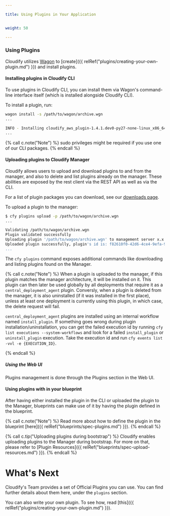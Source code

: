 ```yaml
---

title: Using Plugins in Your Application


weight: 50

---
```


### Using Plugins

Cloudify utilizes [Wagon](http://github.com/cloudify-cosmo/wagon) to [create]({{ relRef("plugins/creating-your-own-plugin.md") }}) and install plugins.

#### Installing plugins in Cloudify CLI

To use plugins in Cloudify CLI, you can install them via Wagon's command-line interface itself (which is installed alongside Cloudify CLI).

To install a plugin, run:

```bash
wagon install -s /path/to/wagon/archive.wgn
...

INFO - Installing cloudify_aws_plugin-1.4.1.dev0-py27-none-linux_x86_64-none-none.wgn
...
```

{% call c.note("Note") %}
sudo privileges might be required if you use one of our CLI packages.
{% endcall %}

#### Uploading plugins to Cloudify Manager

Cloudify allows users to upload and download plugins to and from the manager, and also to delete and list plugins already on the manager. These abilities are exposed by the rest client via the REST API as well as via the CLI. 

For a list of plugin packages you can download, see our [downloads page](http://getcloudify.org/downloads/plugin-packages.html).

To upload a plugin to the manager:

```bash
$ cfy plugins upload -p /path/to/wagon/archive.wgn
...

Validating /path/to/wagon/archive.wgn
Plugin validated successfully
Uploading plugin '/path/to/wagon/archive.wgn' to management server x.x.x.215
Uploaded plugin successfully, plugin's id is: f82610f0-42d6-4ce4-9efa-9ad21e4fd557
...
```

The `cfy plugins` command exposes additional commands like downloading and listing plugins found on the Manager.

{% call c.note("Note") %}
When a plugin is uploaded to the manager, if this plugin matches the manager architecture, it will be installed on it. This plugin
can then later be used globally by all deployments that require it as a `central_deployment_agent` plugin.
Conversly, when a plugin is deleted from the manager, it is also uninstalled (if it was installed in the first place), unless at least one
deployment is currently using this plugin, in which case, the delete request will fail.

`central_deployment_agent` plugins are installed using an internal workflow named `install_plugin`. If something goes wrong during plugin installation/uninstallation,
you can get the failed execution id by running `cfy list executions --system-workflows` and look for a failed `install_plugin`
or `uninstall_plugin` execution. Take the execution id and run `cfy events list -vvl -e {EXECUTION_ID}`.

{% endcall %}

##### Using the Web UI
Plugins management is done through the Plugins section in the Web UI.

#### Using plugins with in your blueprint

After having either installed the plugin in the CLI or uploaded the plugin to the Manager, blueprints can make use of it by having the plugin defined in the blueprint.

{% call c.note("Note") %}
Read more about how to define the plugin in the blueprint [here]({{ relRef("blueprints/spec-plugins.md") }}).
{% endcall %}

{% call c.tip("Uploading plugins during bootstrap") %}
Cloudify enables uploading plugins to the Manager during bootstrap. For more on that, please refer to [Plugin Resources]({{ relRef("blueprints/spec-upload-resources.md") }}).
{% endcall %}

# What's Next

Cloudify's Team provides a set of Official Plugins you can use. You can find further details about them here, under the `plugins` section.

You can also write your own plugin. To see how, read [this]({{ relRef("plugins/creating-your-own-plugin.md") }}).
